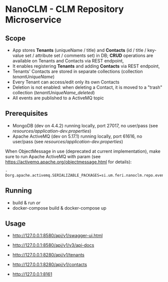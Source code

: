 # NanoCLM - CLM Repository Microservice

## Scope
- App stores **Tenants** (uniqueName / title) and **Contacts** (id / title / key-value set / attribute set / comments set) in DB;
  **CRUD** operations are available on Tenants and Contacts via REST endpoint,
- It enables registering **Tenants** and adding **Contacts** via REST endpoint,
- Tenants' Contacts are stored in separate collections (collection _tenantUniqueName_)
- Every Tenant can access/edit only its own Contacts
- Deletion is not enabled: when deleting a Contact, it is moved to a "trash" collection (_tenantUniqueName_deleted_)
- All events are published to a ActiveMQ topic

## Prerequisites
- MongoDB (dev on 4.4.2) running locally, port 27017, no user/pass (see _resources/application-dev.properties_)
- Apache ActiveMQ (dev on 5.17.1) running locally, port 61616, no user/pass (see _resources/application-dev.properties_)

When ObjectMessage in use (deprecated at current implementation), make sure to run 
Apache ActiveMQ with param (see https://activemq.apache.org/objectmessage.html for details):
```
-Dorg.apache.activemq.SERIALIZABLE_PACKAGES=si.um.feri.nanoclm.repo.events,java.time
```

## Running
- build & run *or*
- docker-compose build & docker-compose up

## Usage
- http://127.0.0.1:8580/api/v1/swagger-ui.html
- http://127.0.0.1:8580/api/v1/v3/api-docs


- http://127.0.0.1:8280/api/v1/tenants
- http://127.0.0.1:8280/api/v1/contacts
  
- http://127.0.0.1:8161

